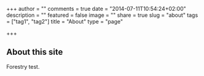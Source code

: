 +++
author = ""
comments = true
date = "2014-07-11T10:54:24+02:00"
description = ""
featured = false
image = ""
share = true
slug = "about"
tags = ["tag1", "tag2"]
title = "About"
type = "page"

+++
## About this site

Forestry test.